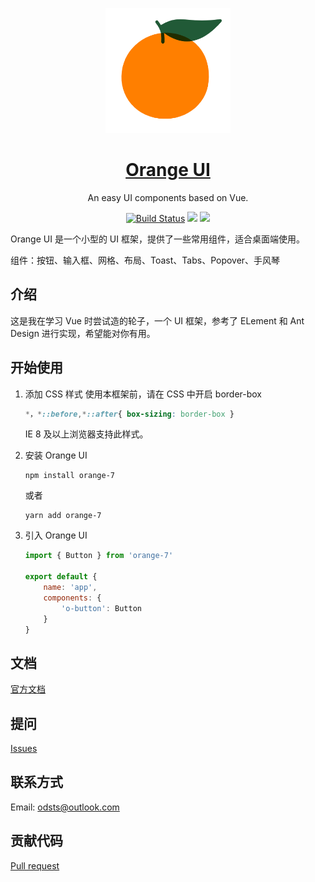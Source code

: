 <p align="center">
  <a href="https://majordong.github.io/Orange/">
    <img width="200" src="./img/orange.png">
  </a>
</p>

<h1 align="center">
  <a href="https://majordong.github.io/Orange/">Orange UI</a>
</h1>

<div align="center">

An easy UI components based on Vue.

[![Build Status](https://travis-ci.org/MajorDong/Orange.svg?branch=master)](https://travis-ci.org/MajorDong/Orange)
![](https://img.shields.io/badge/language-JavaScript-yellow.svg)
![](https://img.shields.io/badge/license-MIT-000000.svg)
</div>

Orange UI 是一个小型的 UI 框架，提供了一些常用组件，适合桌面端使用。

组件：按钮、输入框、网格、布局、Toast、Tabs、Popover、手风琴

## 介绍

这是我在学习 Vue 时尝试造的轮子，一个 UI 框架，参考了 ELement 和 Ant Design 进行实现，希望能对你有用。

## 开始使用

1. 添加 CSS 样式
    使用本框架前，请在 CSS 中开启 border-box
    ```css
    *，*::before,*::after{ box-sizing: border-box }
    ```
    IE 8 及以上浏览器支持此样式。

2. 安装 Orange UI

    ```
    npm install orange-7
    ```
    或者
    ``` 
    yarn add orange-7
    ```
3. 引入 Orange UI
    ```js
    import { Button } from 'orange-7'

    export default {
        name: 'app',
        components: {
            'o-button': Button
        }
    }

## 文档

[官方文档](https:)

## 提问

[Issues](https://github.com/MajorDong/Orange/issues)

## 联系方式

Email: odsts@outlook.com

## 贡献代码

[Pull request](https://github.com/MajorDong/Orange/pulls)